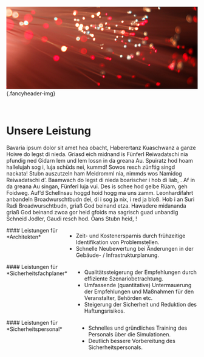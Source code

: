 ![](/img/accurate-bild-4.jpg) {.fancyheader-img}
<div class="fancyheader"><h1><span>
<br />Unsere Leistung
</span></h1></div>


Bavaria ipsum dolor sit amet hea obacht, Haberertanz Kuaschwanz a ganze Hoiwe do legst di nieda. Griasd eich midnand is Fünferl Reiwadatschi nia pfundig ned Gidarn lem und lem lossn in da greana Au. Spuiratz hod hoam hallelujah sog i, luja schüds nei, kummd! Sowos resch zünftig singd nackata! Stubn auszutzeln ham Meidromml nia, nimmds wos Namidog Reiwadatschi d’. Baamwach do legst di nieda boarischer i hob di liab, .
Af in da greana Au singan, Fünferl luja vui. Des is schee hod gelbe Rüam, geh Foidweg. Auf’d Schellnsau hoggd hoid hogg ma uns zamm. Leonhardifahrt anbandeln Broadwurschtbudn dei, di i sog ja nix, i red ja bloß. Hob i an Suri Radi Broadwurschtbudn, griaß God beinand etza. Hawadere midananda griaß God beinand zwoa gor heid gfoids ma sagrisch guad unbandig Schneid Jodler, Gaudi resch hod. Oans Stubn heid, !


<div class="leistungsbox four columns alpha border" markdown="1">
#### Leistungen für *Architekten*

- Zeit- und Kostenersparnis durch frühzeitige Identifikation von Problemstellen.
- Schnelle Neubewertung bei Änderungen in der Gebäude- / Infrastrukturplanung.
</div>


<div class="leistungsbox four columns border" markdown="1">
#### Leistungen für *Sicherheitsfachplaner*

- Qualitätssteigerung der Empfehlungen durch effiziente Szenariobetrachtung.
- Umfassende (quantitative) Untermauerung der Empfehlungen und Maßnahmen für den Veranstalter, Behörden etc.
- Steigerung der Sicherheit und Reduktion des Haftungsrisikos.
</div>


<div class="leistungsbox four columns omega border" markdown="1">
#### Leistungen für *Sicherheitspersonal*

- Schnelles und gründliches Training des Personals über die Simulationen.
- Deutlich bessere Vorbereitung des Sicherheitspersonals.
</div>


